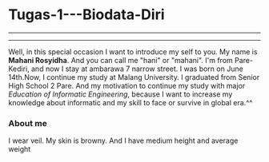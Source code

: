 Tugas-1---Biodata-Diri
======================
<!DOCTYPE html>
<html>
  <head>
		<title>biodata dalam paragraf</title>
	</head>
	<body>
		<hr line color="blue"/>
		<hr line color="pink"/>
		<p font-family: "cursive">Well, in this special occasion I want to introduce my self to you. My name is <strong>Mahani Rosyidha</strong>. And you can call me "hani" or "mahani". I'm from Pare-Kediri, and now I stay at ambarawa 7 narrow street. I was born on June 14th.Now, I continue my study at Malang University. I graduated from Senior High School 2 Pare. And my motivation to continue my study with major <em>Education of Informatic Engineering</em>, because I want to increase my knowledge about informatic and my skill to face or survive in global era.^^</p>
		<h3><b>About me</b></h3>
		<p>I wear veil. My skin is browny. And I have medium height and average weight</p>
	</body>

</html>
